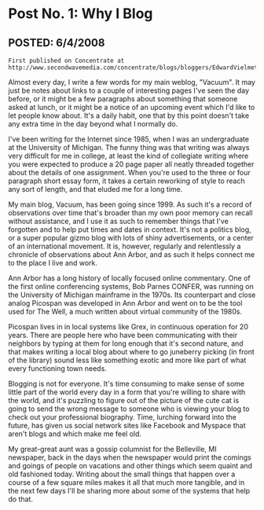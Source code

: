 # Post No. 1: Why I Blog
## POSTED: 6/4/2008

```
First published on Concentrate at http://www.secondwavemedia.com/concentrate/blogs/bloggers/EdwardVielmetti0011.aspx
```

Almost every day, I write a few words for my main weblog, "Vacuum".
It may just be notes about links to a couple of interesting pages
I've seen the day before, or it might be a few paragraphs about
something that someone asked at lunch, or it might be a notice of
an upcoming event which I'd like to let people know about. It's a
daily habit, one that by this point doesn't take any extra time in
the day beyond what I normally do.

I've been writing for the Internet since 1985, when I was an
undergraduate at the University of Michigan. The funny thing was
that writing was always very difficult for me in college, at least
the kind of collegiate writing where you were expected to produce
a 20 page paper all neatly threaded together about the details of
one assignment. When you're used to the three or four paragraph
short essay form, it takes a certain reworking of style to reach
any sort of length, and that eluded me for a long time.

My main blog, Vacuum, has been going since 1999. As such it's a
record of observations over time that's broader than my own poor
memory can recall without assistance, and I use it as such to
remember things that I've forgotten and to help put times and dates
in context. It's not a politics blog, or a super popular gizmo blog
with lots of shiny advertisements, or a center of an international
movement. It is, however, regularly and relentlessly a chronicle
of observations about Ann Arbor, and as such it helps connect me
to the place I live and work.

Ann Arbor has a long history of locally focused online commentary.
One of the first online conferencing systems, Bob Parnes CONFER,
was running on the University of Michigan mainframe in the 1970s.
Its counterpart and close analog Picospan was developed in Ann Arbor
and went on to be the tool used for The Well, a much written about
virtual community of the 1980s.

Picospan lives in in local systems like Grex, in continuous operation
for 20 years. There are people here who have been communicating
with their neighbors by typing at them for long enough that it's
second nature, and that makes writing a local blog about where to
go juneberry picking (in front of the library) sound less like
something exotic and more like part of what every functioning town
needs.

Blogging is not for everyone. It's time consuming to make sense of
some little part of the world every day in a form that you're willing
to share with the world, and it's puzzling to figure out of the
picture of the cute cat is going to send the wrong message to someone
who is viewing your blog to check out your professional biography.
Time, lurching forward into the future, has given us social network
sites like Facebook and Myspace that aren't blogs and which make
me feel old.

My great-great aunt was a gossip columnist for the Belleville, MI
newspaper, back in the days when the newspaper would print the
comings and goings of people on vacations and other things which
seem quaint and old fashioned today. Writing about the small things
that happen over a course of a few square miles makes it all that
much more tangible, and in the next few days I'll be sharing more
about some of the systems that help do that.

